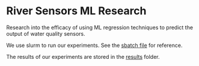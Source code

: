 # River Sensors ML Research
Research into the efficacy of using ML regression techniques to predict the output of water quality sensors.

We use slurm to run our experiments. See the [sbatch file](https://github.com/evanrex/sensors_project/blob/main/model/cluster_job.sbatch)  for reference.

The results of our experiments are stored in the [results](https://github.com/evanrex/sensors_project/tree/main/model/results) folder.
